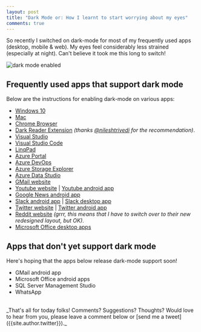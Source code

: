 ```yaml
---
layout: post
title: "Dark Mode or: How I learnt to start worrying about my eyes"
comments: true
---
```

So recently I switched on dark-mode for most of my frequently used apps (desktop, mobile & web). My eyes feel considerably less strained (especially at night). Can't believe it took me this long to switch!

![dark mode enabled](https://assets.cloudskew.com/assets/blog/images/07-dark-mode-windows.jpg)

## Frequently used apps that support dark mode

Below are the instructions for enabling dark-mode on various apps:

* [Windows 10](https://docs.microsoft.com/en-us/windows-hardware/customize/desktop/set-dark-mode)
* [Mac](https://support.apple.com/en-in/HT208976)
* [Chrome Browser](https://www.theverge.com/2019/4/24/18512288/google-chrome-dark-mode-now-available-windows-10)
* [Dark Reader Extension](https://chrome.google.com/webstore/detail/dark-reader/eimadpbcbfnmbkopoojfekhnkhdbieeh?hl=en) _(thanks [@nileshtrivedi](https://twitter.com/nileshtrivedi) for the recommendation)_.
* [Visual Studio](https://docs.microsoft.com/en-us/visualstudio/ide/quickstart-personalize-the-ide?view=vs-2017)
* [Visual Studio Code](https://code.visualstudio.com/docs/getstarted/themes)
* [LinqPad](https://twitter.com/linqpad/status/730348639512465410?lang=en)
* [Azure Portal](https://docs.microsoft.com/en-us/azure/azure-portal/azure-portal-change-theme-high-contrast#change-theme)
* [Azure DevOps](https://docs.microsoft.com/en-us/azure/devops/organizations/settings/set-your-preferences?view=azure-devops)
* [Azure Storage Explorer](https://docs.microsoft.com/en-us/azure/vs-azure-tools-storage-explorer-relnotes?toc=%2fazure%2fstorage%2ffiles%2ftoc.json#version-086)
* [Azure Data Studio](https://cloudblogs.microsoft.com/sqlserver/2018/11/06/the-november-release-of-azure-data-studio-is-now-available/)
* [GMail website](https://support.google.com/mail/answer/112508?hl=en)
* [Youtube website](https://support.google.com/youtube/answer/7385323?co=GENIE.Platform%3DDesktop&hl=en) \| [Youtube android app](https://support.google.com/youtube/answer/7385323?co=GENIE.Platform%3DAndroid&hl=en&oco=1)
* [Google News android app](https://www.androidpolice.com/2018/10/05/google-news-5-5-brings-dark-theme-entire-app-apk-download/)
* [Slack android app](https://get.slack.help/hc/en-us/articles/360019434914#android-1) \| [Slack desktop app](https://slackhq.com/dark-mode-for-slack-desktop)
* [Twitter website](https://techcrunch.com/2017/09/06/twitter-brings-its-dark-night-mode-theme-to-the-web/) \| [Twitter android app](https://www.androidcentral.com/how-enable-dark-mode-twitter-android-app)
* [Reddit website](https://www.theverge.com/2018/5/25/17393320/reddit-night-mode-dark-how-to) _(grrr, this means that I have to switch over to their new redesigned layout, but OK)_.
* [Microsoft Office desktop apps](https://support.office.com/en-us/article/change-the-look-and-feel-of-office-with-themes-63e65e1c-08d4-4dea-820e-335f54672310)

## Apps that don't yet support dark mode

Here's hoping that the apps below release dark-mode support soon!

* GMail android app
* Microsoft Office android apps
* SQL Server Management Studio
* WhatsApp

<!-- markdownlint-disable-next-line MD033 -->
<br>
_That's all for today folks! Comments? Suggestions? Thoughts? Would love to hear from you, please leave a comment below or [send me a tweet]({{site.author.twitter}})._
